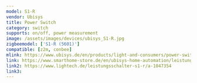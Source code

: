 ```yaml
---
model: S1-R
vendor: Ubisys
title: Power Switch
category: switch
supports: on/off, power measurement
image: /assets/images/devices/ubisys_S1-R.jpg
zigbeemodel: ['S1-R (5601)']
compatible: [z2m, conbee]
mlink: https://www.ubisys.de/en/products/light-and-consumers/power-switch-s1-r/
link: https://www.smarthome-store.de/en/ubisys-home-automation/leistungsschalter-s1r.html
link2: https://www.lightech.de/leistungsschalter-s1-r/a-1047354
link3: 
---
```

